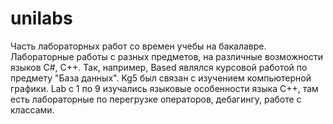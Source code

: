 # unilabs
Часть лабораторных работ со времен учебы на бакалавре.
Лабораторные работы с разных предметов, на различные возможности языков C#, C++.
Так, например, Based являлся курсовой работой по предмету "База данных".
Kg5 был связан с изучением компьютерной графики.
Lab с 1 по 9 изучались языковые особенности языка C++, там есть лабораторные по перегрузке операторов, дебагингу, работе с классами.

